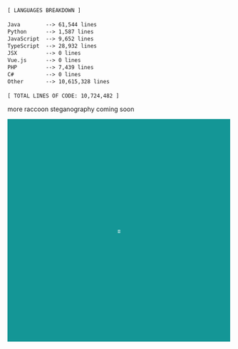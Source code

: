 <!--
**pmazumder3927/pmazumder3927** is a ✨ _special_ ✨ repository because its `README.md` (this file) appears on your GitHub profile.

Here are some ideas to get you started:

- 🔭 I’m currently working on ...
- 🌱 I’m currently learning ...
- 👯 I’m looking to collaborate on ...
- 🤔 I’m looking for help with ...
- 💬 Ask me about ...
- 📫 How to reach me: ...
- 😄 Pronouns: ...
- ⚡ Fun fact: ...
-->
 <!-- LANGUAGES BREAKDOWN START -->
```
[ LANGUAGES BREAKDOWN ]

Java        --> 61,544 lines
Python      --> 1,587 lines
JavaScript  --> 9,652 lines
TypeScript  --> 28,932 lines
JSX         --> 0 lines
Vue.js      --> 0 lines
PHP         --> 7,439 lines
C#          --> 0 lines
Other       --> 10,615,328 lines

[ TOTAL LINES OF CODE: 10,724,482 ]
```
 <!-- LANGUAGES BREAKDOWN END -->
more raccoon steganography coming soon

![raccoon](https://github.com/pmazumder3927/pmazumder3927/blob/main/raccoon.png)
